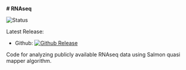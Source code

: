 **# RNAseq**

![Status](https://img.shields.io/pypi/status/macs3.svg)

Latest Release:
* Github: [![Github Release](https://img.shields.io/github/v/release/macs3-project/MACS)](https://github.com/macs3-project/MACS/releases)

Code for analyzing publicly available RNAseq data using Salmon quasi mapper algorithm.
